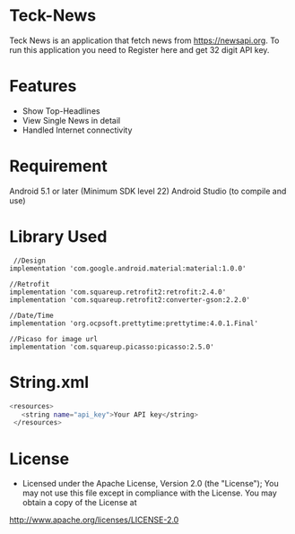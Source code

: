 # Teck-News
 Teck News   is an application that fetch news from https://newsapi.org. To run this application you need to Register here and get 32 digit API key.

# Features
 * Show Top-Headlines
* View Single News in detail
* Handled Internet connectivity
 
# Requirement
Android 5.1 or later (Minimum SDK level 22)
Android Studio (to compile and use)
# Library Used
     //Design
    implementation 'com.google.android.material:material:1.0.0'

    //Retrofit
    implementation 'com.squareup.retrofit2:retrofit:2.4.0'
    implementation 'com.squareup.retrofit2:converter-gson:2.2.0'

    //Date/Time
    implementation 'org.ocpsoft.prettytime:prettytime:4.0.1.Final'

    //Picaso for image url
    implementation 'com.squareup.picasso:picasso:2.5.0'
  # String.xml
``` sh
<resources>
   <string name="api_key">Your API key</string>
 </resources>
 ```
# License
* Licensed under the Apache License, Version 2.0 (the "License"); You may not use this file except in compliance with the License. You may obtain a copy of the License at

http://www.apache.org/licenses/LICENSE-2.0
